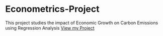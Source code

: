 # Econometrics-Project
This project studies the impact of Economic Growth on Carbon Emissions using Regression Analysis
[View my Project](file:///C:/Users/sarga/Downloads/ECONOMETRICS%20PROJECT.pdf)
